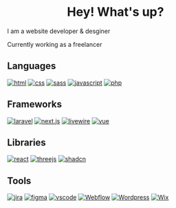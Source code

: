 <h1 align="center"> Hey! What's up? </h1>
<!-- <img style="width: 30px; height: 30px" src="https://raw.githubusercontent.com/r-ayaay/r-ayaay/main/wave.gif" > -->
I am a website developer & desginer

Currently working as a freelancer

## Languages
[![html](http://img.shields.io/badge/-html-E34F26?style=for-the-badge&logo=html5&logoColor=white)]()
[![css](http://img.shields.io/badge/-css-1572B6?style=for-the-badge&logo=css3&logoColor=white)]()
[![sass](http://img.shields.io/badge/-sass-CC6699?style=for-the-badge&logo=sass&logoColor=white)]()
[![javascript](https://img.shields.io/badge/-javascript-gold?style=for-the-badge&logo=javascript&logoColor=black)]()
[![php](http://img.shields.io/badge/-php-777BB4?style=for-the-badge&logo=php&logoColor=white)]()

## Frameworks 
[![laravel](http://img.shields.io/badge/-laravel-white?style=for-the-badge&logo=laravel)]()
[![next.js](http://img.shields.io/badge/-next.js-black?style=for-the-badge&logo=nextdotjs&logoColor=white)]()
[![livewire](http://img.shields.io/badge/-livewire-4E56A6?style=for-the-badge&logo=livewire&logoColor=pink)]()
[![vue](http://img.shields.io/badge/-vue-3a4f63?style=for-the-badge&logo=vuedotjs&logoColor=#4FC08D)]()

## Libraries
[![react](http://img.shields.io/badge/-react-61DAFB?style=for-the-badge&logo=react&logoColor=black)]()
[![threejs](http://img.shields.io/badge/-three.js-black?style=for-the-badge&logo=threedotjs&logoColor=white)]()
[![shadcn](http://img.shields.io/badge/-shadcn/ui-black?style=for-the-badge&logo=shadcnui&logoColor=white)]()

## Tools
[![jira](http://img.shields.io/badge/-jira-white?style=for-the-badge&logo=jirasoftware&logoColor=0052CC)]()
[![figma](http://img.shields.io/badge/-figma-F24E1E?style=for-the-badge&logo=figma&logoColor=white)]()
[![vscode](http://img.shields.io/badge/-vs%20code-white?style=for-the-badge&logo=visualstudiocode&logoColor=007ACC)]()
[![Webflow](http://img.shields.io/badge/-webflow-146EF5?style=for-the-badge&logo=webflow&logoColor=white)]()
[![Wordpress](http://img.shields.io/badge/-wordpress-21759B?style=for-the-badge&logo=wordpress&logoColor=white)]()
[![Wix](http://img.shields.io/badge/-wix-0C6EFC?style=for-the-badge&logo=wix&logoColor=white)]()
<!--
**r-ayaay/r-ayaay** is a ✨ _special_ ✨ repository because its `README.md` (this file) appears on your GitHub profile.

Here are some ideas to get you started:

- 🔭 I’m currently working on ...
- 🌱 I’m currently learning ...
- 👯 I’m looking to collaborate on ...
- 🤔 I’m looking for help with ...
- 💬 Ask me about ...
- 📫 How to reach me: ...
- 😄 Pronouns: ...
- ⚡ Fun fact: ...
-->
